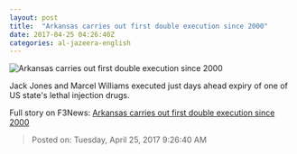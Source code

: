 ```yaml
---
layout: post
title:  "Arkansas carries out first double execution since 2000"
date: 2017-04-25 04:26:40Z
categories: al-jazeera-english
---
```


![Arkansas carries out first double execution since 2000](http://www.aljazeera.com/mritems/Images/2017/4/25/ceab7a21826d4afb90169c693bf495d9_18.jpg)

Jack Jones and Marcel Williams executed just days ahead expiry of one of US state's lethal injection drugs.


Full story on F3News: [Arkansas carries out first double execution since 2000](http://www.f3nws.com/n/Cpe3NC)

> Posted on: Tuesday, April 25, 2017 9:26:40 AM
